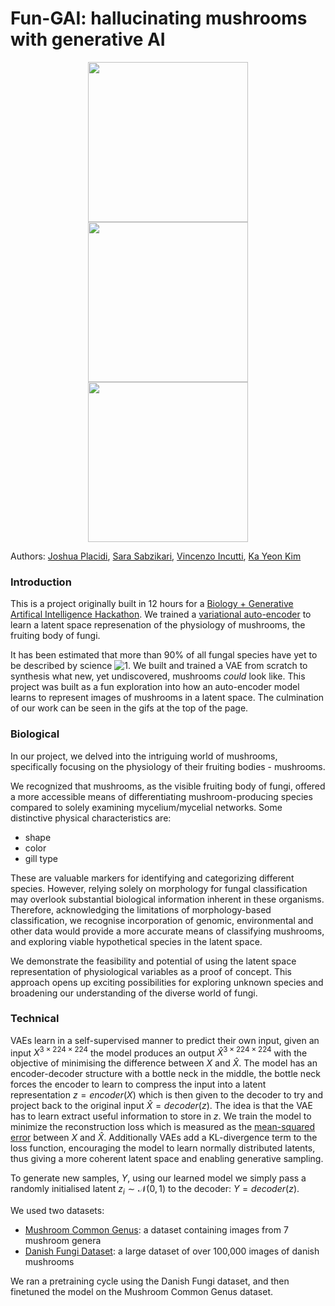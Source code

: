 # Fun-GAI: hallucinating mushrooms with generative AI

<p align="center">
  <img width="256" height="256" src="ai/gifs/fungai_1.gif">
  <img width="256" height="256" src="ai/gifs/fungai_2.gif">
  <img width="256" height="256" src="ai/gifs/fungai_3.gif">
</p>

Authors: [Joshua Placidi](https://www.linkedin.com/in/joshua-placidi/), [Sara Sabzikari](https://www.linkedin.com/in/sara-sabzikari/), [Vincenzo Incutti](https://www.linkedin.com/in/vincenzo-incutti/), [Ka Yeon Kim](https://www.linkedin.com/in/ka-yeon-kim-298935216/)

### Introduction
This is a project originally built in 12 hours for a [Biology + Generative Artifical Intelligence Hackathon](https://biohacklondon.notion.site/BioHack-London-40bea186f1a24e779b276087f2ee7e61).
We trained a [variational auto-encoder](https://en.wikipedia.org/wiki/Variational_autoencoder) to learn a latent space represenation of the physiology of mushrooms, the fruiting body of fungi.


It has been estimated that more than 90% of all fungal species have yet to be described by science ![1](https://www.bbc.co.uk/news/science-environment-64251382).
We built and trained a VAE from scratch to synthesis what new, yet undiscovered, mushrooms *could* look like.
This project was built as a fun exploration into how an auto-encoder model learns to represent images of mushrooms in 
a latent space.
The culmination of our work can be seen in the gifs at the top of the page.

### Biological

In our project, we delved into the intriguing world of mushrooms, specifically focusing on the physiology of their fruiting bodies - mushrooms. 

We recognized that mushrooms, as the visible fruiting body of fungi, offered a more accessible means of differentiating mushroom-producing species compared to solely examining mycelium/mycelial networks. Some distinctive physical characteristics are:
* shape
* color
* gill type

These are valuable markers for identifying and categorizing different species. However, relying solely on morphology for fungal classification may overlook substantial biological information inherent in these organisms. Therefore, acknowledging the limitations of morphology-based classification, we recognise incorporation of genomic, environmental and other data would provide a more accurate means of classifying mushrooms, and exploring viable hypothetical species in the latent space. 

We demonstrate the feasibility and potential of using the latent space representation of physiological variables as a proof of concept. This approach opens up exciting possibilities for exploring unknown species and broadening our understanding of the diverse world of fungi.

### Technical

VAEs learn in a self-supervised manner to predict their own input, given an input $X^{3 \times 224 \times 224}$ the model produces an output $\hat{X}^{3 \times 224 \times 224}$ with the objective of minimising the difference between $X$ and $\hat{X}$.
The model has an encoder-decoder structure with a bottle neck in the middle, the bottle neck forces the encoder to learn to compress the input into a latent representation $z = encoder(X)$ which is then given to the decoder to try and project back to the original input $\hat{X} = decoder(z)$.
The idea is that the VAE has to learn extract useful information to store in $z$.
We train the model to minimize the reconstruction loss which is measured as the [mean-squared error](https://en.wikipedia.org/wiki/Mean_squared_error) between $X$ and $\hat{X}$.
Additionally VAEs add a KL-divergence term to the loss function, encouraging the model to learn normally distributed latents, thus giving a more coherent latent space and enabling generative sampling.

To generate new samples, $Y$, using our learned model we simply pass a randomly initialised latent $z_i \sim \mathcal{N}(0,1)$ to the decoder: $Y = decoder(z)$.

We used two datasets:
- [Mushroom Common Genus](https://www.kaggle.com/datasets/maysee/mushrooms-classification-common-genuss-images): a dataset containing images from 7 mushroom genera
- [Danish Fungi Dataset](https://sites.google.com/view/danish-fungi-dataset): a large dataset of over 100,000 images of danish mushrooms

We ran a pretraining cycle using the Danish Fungi dataset, and then finetuned the model on the Mushroom Common Genus dataset.
